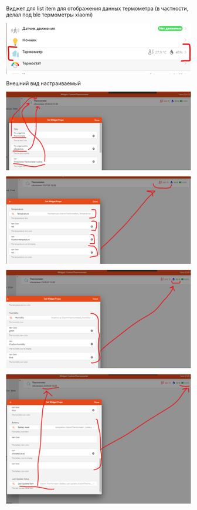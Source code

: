 Виджет для list item для отображения данных термометра (в частности, делал под ble термометры xiaomi)

![](https://github.com/d51x/openhab-widgets/blob/master/CustomThermometer/screenshort.png)

Внешний вид настраиваемый

![](https://github.com/d51x/openhab-widgets/blob/master/CustomThermometer/screenshot1.png)

![](https://github.com/d51x/openhab-widgets/blob/master/CustomThermometer/screenshot2.png)

![](https://github.com/d51x/openhab-widgets/blob/master/CustomThermometer/screenshot3.png)

![](https://github.com/d51x/openhab-widgets/blob/master/CustomThermometer/screenshot4.png)

